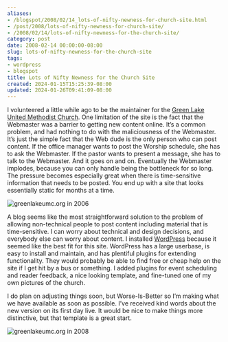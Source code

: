 ```yaml
---
aliases:
- /blogspot/2008/02/14_lots-of-nifty-newness-for-church-site.html
- /post/2008/lots-of-nifty-newness-for-church-site/
- /2008/02/14/lots-of-nifty-newness-for-the-church-site/
category: post
date: 2008-02-14 00:00:00-08:00
slug: lots-of-nifty-newness-for-the-church-site
tags:
- wordpress
- blogspot
title: Lots of Nifty Newness for the Church Site
created: 2024-01-15T15:25:39-08:00
updated: 2024-01-26T09:41:09-08:00
---
```


I volunteered a little while ago to be the maintainer for the [Green Lake United Methodist Church](https://greenlakeumc.org). One limitation of the site is the fact that the Webmaster was a barrier to getting new content online. It’s a common problem, and had nothing to do with the maliciousness of the Webmaster. It’s just the simple fact that the Web dude is the only person who can post content. If the office manager wants to post the Worship schedule, she has to ask the Webmaster. If the pastor wants to present a message, she has to talk to the Webmaster. And it goes on and on. Eventually the Webmaster implodes, because you can only handle being the bottleneck for so long. The pressure becomes especially great when there is time-sensitive information that needs to be posted. You end up with a site that looks essentially static for months at a time.

![greenlakeumc.org in 2006](attachments/img/2008/glumc-org-01.png)

A blog seems like the most straightforward solution to the problem of allowing non-technical people to post content including material that is time-sensitive. I can worry about technical and design decisions, and everybody else can worry about content. I installed [WordPress](http://wordpress.org) because it seemed like the best fit for this site. WordPress has a large userbase, is easy to install and maintain, and has plentiful plugins for extending functionality. They would probably be able to find free or cheap help on the site if I get hit by a bus or something. I added plugins for event scheduling and reader feedback, a nice looking template, and fine-tuned one of my own pictures of the church.

I do plan on adjusting things soon, but Worse-Is-Better so I’m making what we have available as soon as possible. I’ve received kind words about the new version on its first day live. It would be nice to make things more distinctive, but that template is a great start.

![greenlakeumc.org in 2008](attachments/img/2008/glumc-org-02.png)
